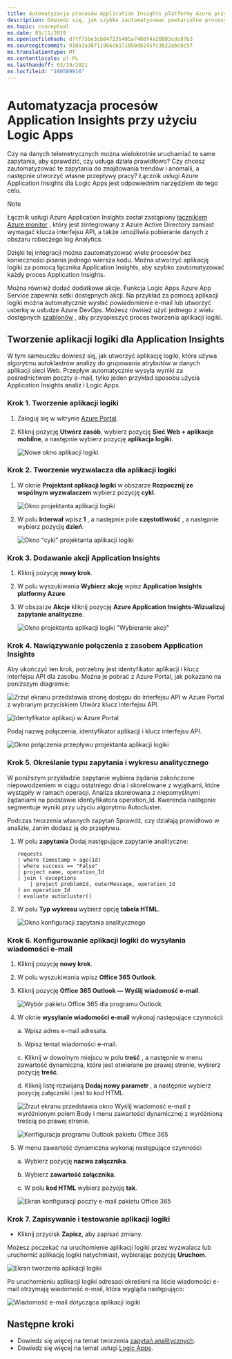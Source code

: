 ```yaml
---
title: Automatyzacja procesów Application Insights platformy Azure przy użyciu Logic Apps
description: Dowiedz się, jak szybko zautomatyzować powtarzalne procesy przez dodanie łącznika Application Insights do aplikacji logiki.
ms.topic: conceptual
ms.date: 03/11/2019
ms.openlocfilehash: d7ff75be3cb847235405a740df4a20803cdc87b3
ms.sourcegitcommit: 910a1a38711966cb171050db245fc3b22abc8c5f
ms.translationtype: MT
ms.contentlocale: pl-PL
ms.lasthandoff: 03/19/2021
ms.locfileid: "100589916"
---
```

# <a name="automate-application-insights-processes-by-using-logic-apps"></a>Automatyzacja procesów Application Insights przy użyciu Logic Apps

Czy na danych telemetrycznych można wielokrotnie uruchamiać te same zapytania, aby sprawdzić, czy usługa działa prawidłowo? Czy chcesz zautomatyzować te zapytania do znajdowania trendów i anomalii, a następnie utworzyć własne przepływy pracy? Łącznik usługi Azure Application Insights dla Logic Apps jest odpowiednim narzędziem do tego celu.

> [!NOTE]
> Łącznik usługi Azure Application Insights został zastąpiony [łącznikiem Azure monitor](../logs/logicapp-flow-connector.md) , który jest zintegrowany z Azure Active Directory zamiast wymagać klucza interfejsu API, a także umożliwia pobieranie danych z obszaru roboczego log Analytics.

Dzięki tej integracji można zautomatyzować wiele procesów bez konieczności pisania jednego wiersza kodu. Można utworzyć aplikację logiki za pomocą łącznika Application Insights, aby szybko zautomatyzować każdy proces Application Insights. 

Można również dodać dodatkowe akcje. Funkcja Logic Apps Azure App Service zapewnia setki dostępnych akcji. Na przykład za pomocą aplikacji logiki można automatycznie wysłać powiadomienie e-mail lub utworzyć usterkę w usłudze Azure DevOps. Możesz również użyć jednego z wielu dostępnych [szablonów](../../logic-apps/logic-apps-create-logic-apps-from-templates.md) , aby przyspieszyć proces tworzenia aplikacji logiki. 

## <a name="create-a-logic-app-for-application-insights"></a>Tworzenie aplikacji logiki dla Application Insights

W tym samouczku dowiesz się, jak utworzyć aplikację logiki, która używa algorytmu autoklastrów analizy do grupowania atrybutów w danych aplikacji sieci Web. Przepływ automatycznie wysyła wyniki za pośrednictwem poczty e-mail, tylko jeden przykład sposobu użycia Application Insights analiz i Logic Apps. 

### <a name="step-1-create-a-logic-app"></a>Krok 1. Tworzenie aplikacji logiki
1. Zaloguj się w witrynie [Azure Portal](https://portal.azure.com).
1. Kliknij pozycję **Utwórz zasób**, wybierz pozycję **Sieć Web + aplikacje mobilne**, a następnie wybierz pozycję **aplikacja logiki**.

    ![Nowe okno aplikacji logiki](./media/automate-with-logic-apps/1createlogicapp.png)

### <a name="step-2-create-a-trigger-for-your-logic-app"></a>Krok 2. Tworzenie wyzwalacza dla aplikacji logiki
1. W oknie **Projektant aplikacji logiki** w obszarze **Rozpocznij ze wspólnym wyzwalaczem** wybierz pozycję **cykl**.

    ![Okno projektanta aplikacji logiki](./media/automate-with-logic-apps/2logicappdesigner.png)

1. W polu  **Interwał** wpisz **1** , a następnie pole **częstotliwość** , a następnie wybierz pozycję **dzień**.

    ![Okno "cykl" projektanta aplikacji logiki](./media/automate-with-logic-apps/3recurrence.png)

### <a name="step-3-add-an-application-insights-action"></a>Krok 3. Dodawanie akcji Application Insights
1. Kliknij pozycję **nowy krok**.

1. W polu wyszukiwania **Wybierz akcję** wpisz **Application Insights platformy Azure**.

1. W obszarze **Akcje** kliknij pozycję **Azure Application Insights-Wizualizuj zapytanie analityczne**.

    ![Okno projektanta aplikacji logiki "Wybieranie akcji"](./media/automate-with-logic-apps/4visualize.png)

### <a name="step-4-connect-to-an-application-insights-resource"></a>Krok 4. Nawiązywanie połączenia z zasobem Application Insights

Aby ukończyć ten krok, potrzebny jest identyfikator aplikacji i klucz interfejsu API dla zasobu. Można je pobrać z Azure Portal, jak pokazano na poniższym diagramie:

![Zrzut ekranu przedstawia stronę dostępu do interfejsu API w Azure Portal z wybranym przyciskiem Utwórz klucz interfejsu API.](./media/automate-with-logic-apps/5apiaccess.png)

![Identyfikator aplikacji w Azure Portal](./media/automate-with-logic-apps/6apikey.png)

Podaj nazwę połączenia, identyfikator aplikacji i klucz interfejsu API.

![Okno połączenia przepływu projektanta aplikacji logiki](./media/automate-with-logic-apps/7connection.png)

### <a name="step-5-specify-the-analytics-query-and-chart-type"></a>Krok 5. Określanie typu zapytania i wykresu analitycznego
W poniższym przykładzie zapytanie wybiera żądania zakończone niepowodzeniem w ciągu ostatniego dnia i skorelowane z wyjątkami, które wystąpiły w ramach operacji. Analiza skorelowana z niepomyślnymi żądaniami na podstawie identyfikatora operation_Id. Kwerenda następnie segmentuje wyniki przy użyciu algorytmu Autocluster. 

Podczas tworzenia własnych zapytań Sprawdź, czy działają prawidłowo w analizie, zanim dodasz ją do przepływu.

1. W polu **zapytania** Dodaj następujące zapytanie analityczne:

    ```
    requests
    | where timestamp > ago(1d)
    | where success == "False"
    | project name, operation_Id
    | join ( exceptions
        | project problemId, outerMessage, operation_Id
    ) on operation_Id
    | evaluate autocluster()
    ```

1. W polu **Typ wykresu** wybierz opcję **tabela HTML**.

    ![Okno konfiguracji zapytania analitycznego](./media/automate-with-logic-apps/8query.png)

### <a name="step-6-configure-the-logic-app-to-send-email"></a>Krok 6. Konfigurowanie aplikacji logiki do wysyłania wiadomości e-mail

1. Kliknij pozycję **nowy krok**.

1. W polu wyszukiwania wpisz **Office 365 Outlook**.

1. Kliknij pozycję **Office 365 Outlook — Wyślij wiadomość e-mail**.

    ![Wybór pakietu Office 365 dla programu Outlook](./media/automate-with-logic-apps/9sendemail.png)

1. W oknie **wysyłanie wiadomości e-mail** wykonaj następujące czynności:

   a. Wpisz adres e-mail adresata.

   b. Wpisz temat wiadomości e-mail.

   c. Kliknij w dowolnym miejscu w polu **treść** , a następnie w menu zawartość dynamiczna, które jest otwierane po prawej stronie, wybierz pozycję **treść**.
    
   d. Kliknij listę rozwijaną **Dodaj nowy parametr** , a następnie wybierz pozycję załączniki i jest to kod HTML.

      ![Zrzut ekranu przedstawia okno Wyślij wiadomość e-mail z wyróżnionym polem Body i menu zawartości dynamicznej z wyróżnioną treścią po prawej stronie.](./media/automate-with-logic-apps/10emailbody.png)

      ![Konfiguracja programu Outlook pakietu Office 365](./media/automate-with-logic-apps/11emailparameter.png)

1. W menu zawartość dynamiczna wykonaj następujące czynności:

    a. Wybierz pozycję **nazwa załącznika**.

    b. Wybierz **zawartość załącznika**.
    
    c. W polu **kod HTML** wybierz pozycję **tak**.

      ![Ekran konfiguracji poczty e-mail pakietu Office 365](./media/automate-with-logic-apps/12emailattachment.png)

### <a name="step-7-save-and-test-your-logic-app"></a>Krok 7. Zapisywanie i testowanie aplikacji logiki
* Kliknij przycisk **Zapisz**, aby zapisać zmiany.

Możesz poczekać na uruchomienie aplikacji logiki przez wyzwalacz lub uruchomić aplikację logiki natychmiast, wybierając pozycję **Uruchom**.

![Ekran tworzenia aplikacji logiki](./media/automate-with-logic-apps/13save.png)

Po uruchomieniu aplikacji logiki adresaci określeni na liście wiadomości e-mail otrzymają wiadomość e-mail, która wygląda następująco:

![Wiadomość e-mail dotycząca aplikacji logiki](./media/automate-with-logic-apps/flow9.png)

## <a name="next-steps"></a>Następne kroki

- Dowiedz się więcej na temat tworzenia [zapytań analitycznych](../logs/get-started-queries.md).
- Dowiedz się więcej na temat usługi [Logic Apps](../../logic-apps/logic-apps-overview.md).



<!--Link references-->

